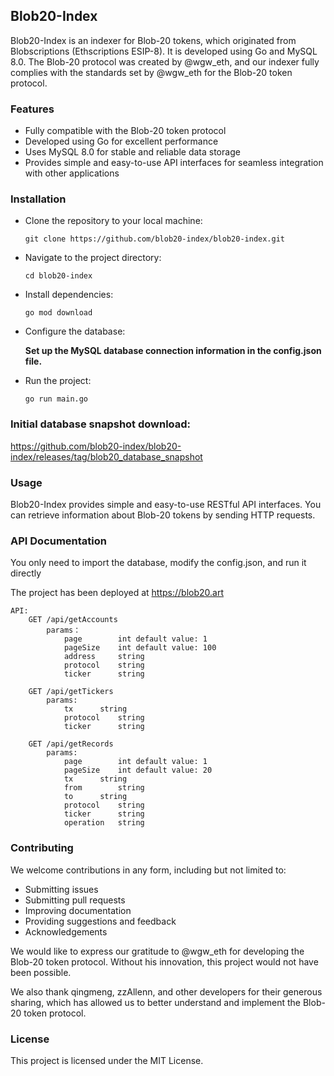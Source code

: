 ## Blob20-Index

Blob20-Index is an indexer for Blob-20 tokens, which originated from Blobscriptions (Ethscriptions ESIP-8). It is developed using Go and MySQL 8.0. The Blob-20 protocol was created by @wgw_eth, and our indexer fully complies with the standards set by @wgw_eth for the Blob-20 token protocol.

### Features
- Fully compatible with the Blob-20 token protocol
- Developed using Go for excellent performance
- Uses MySQL 8.0 for stable and reliable data storage
- Provides simple and easy-to-use API interfaces for seamless integration with other applications

### Installation

- Clone the repository to your local machine:
    ```
    git clone https://github.com/blob20-index/blob20-index.git
    ```

- Navigate to the project directory:
    ```
    cd blob20-index
    ```

- Install dependencies:
    ```
    go mod download
    ```

- Configure the database:
  
    **Set up the MySQL database connection information in the config.json file.**

- Run the project:

    ```
    go run main.go
    ```

### Initial database snapshot download:
https://github.com/blob20-index/blob20-index/releases/tag/blob20_database_snapshot

### Usage
Blob20-Index provides simple and easy-to-use RESTful API interfaces. You can retrieve information about Blob-20 tokens by sending HTTP requests.

### API Documentation
You only need to import the database, modify the config.json, and run it directly

The project has been deployed at https://blob20.art
```
API:
	GET /api/getAccounts
		params：
			page 		int	default value: 1
			pageSize	int	default value: 100
			address		string
			protocol	string
			ticker 		string

	GET /api/getTickers
		params:
			tx		string
			protocol	string
			ticker 		string

	GET /api/getRecords
		params:
			page 		int	default value: 1
			pageSize	int	default value: 20
			tx		string
			from		string
			to 		string
			protocol	string
			ticker		string
			operation	string
```
### Contributing
We welcome contributions in any form, including but not limited to:

- Submitting issues
- Submitting pull requests
- Improving documentation
- Providing suggestions and feedback
- Acknowledgements

We would like to express our gratitude to @wgw_eth for developing the Blob-20 token protocol. Without his innovation, this project would not have been possible.

We also thank qingmeng, zzAllenn, and other developers for their generous sharing, which has allowed us to better understand and implement the Blob-20 token protocol.

### License
This project is licensed under the MIT License.
